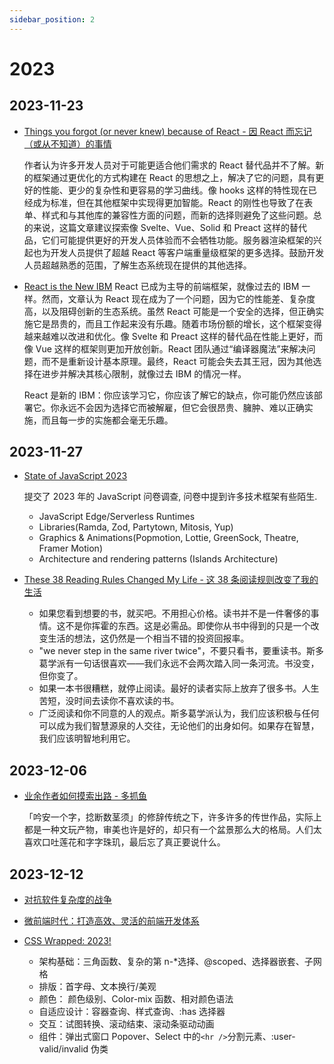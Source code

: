 ```yaml
---
sidebar_position: 2
---
```


# 2023

## 2023-11-23

- [Things you forgot (or never knew) because of React - 因 React 而忘记（或从不知道）的事情](https://joshcollinsworth.com/blog/antiquated-react)

  作者认为许多开发人员对于可能更适合他们需求的 React 替代品并不了解。新的框架通过更优化的方式构建在 React 的思想之上，解决了它的问题，具有更好的性能、更少的复杂性和更容易的学习曲线。像 hooks 这样的特性现在已经成为标准，但在其他框架中实现得更加智能。React 的刚性也导致了在表单、样式和与其他库的兼容性方面的问题，而新的选择则避免了这些问题。总的来说，这篇文章建议探索像 Svelte、Vue、Solid 和 Preact 这样的替代品，它们可能提供更好的开发人员体验而不会牺牲功能。服务器渲染框架的兴起也为开发人员提供了超越 React 等客户端重量级框架的更多选择。鼓励开发人员超越熟悉的范围，了解生态系统现在提供的其他选择。

- [React is the New IBM](https://chrlschn.dev/blog/2023/02/react-is-the-new-ibm/)
  React 已成为主导的前端框架，就像过去的 IBM 一样。然而，文章认为 React 现在成为了一个问题，因为它的性能差、复杂度高，以及阻碍创新的生态系统。虽然 React 可能是一个安全的选择，但正确实施它是昂贵的，而且工作起来没有乐趣。随着市场份额的增长，这个框架变得越来越难以改进和优化。像 Svelte 和 Preact 这样的替代品在性能上更好，而像 Vue 这样的框架则更加开放创新。React 团队通过“编译器魔法”来解决问题，而不是重新设计基本原理。最终，React 可能会失去其王冠，因为其他选择在进步并解决其核心限制，就像过去 IBM 的情况一样。

  React 是新的 IBM：你应该学习它，你应该了解它的缺点，你可能仍然应该部署它。你永远不会因为选择它而被解雇，但它会很昂贵、臃肿、难以正确实施，而且每一步的实施都会毫无乐趣。

## 2023-11-27

- [State of JavaScript 2023](https://survey.devographics.com/zh-Hans/survey/state-of-js/2023)

  提交了 2023 年的 JavaScript 问卷调查, 问卷中提到许多技术框架有些陌生.

  - JavaScript Edge/Serverless Runtimes
  - Libraries(Ramda, Zod, Partytown, Mitosis, Yup)
  - Graphics & Animations(Popmotion, Lottie, GreenSock, Theatre, Framer Motion)
  - Architecture and rendering patterns (Islands Architecture)

- [These 38 Reading Rules Changed My Life - 这 38 条阅读规则改变了我的生活](https://ryanholiday.net/these-38-reading-rules-changed-my-life/)

  - 如果您看到想要的书，就买吧。不用担心价格。读书并不是一件奢侈的事情。这不是你挥霍的东西。这是必需品。即使你从书中得到的只是一个改变生活的想法，这仍然是一个相当不错的投资回报率。
  - "we never step in the same river twice"，不要只看书，要重读书。斯多葛学派有一句话很喜欢——我们永远不会两次踏入同一条河流。书没变，但你变了。
  - 如果一本书很糟糕，就停止阅读。最好的读者实际上放弃了很多书。人生苦短，没时间去读你不喜欢读的书。
  - 广泛阅读和你不同意的人的观点。斯多葛学派认为，我们应该积极与任何可以成为我们智慧源泉的人交往，无论他们的出身如何。如果存在智慧，我们应该明智地利用它。

## 2023-12-06

- [业余作者如何摸索出路 - 多抓鱼](https://www.duozhuayu.com/posts/1012)

  「吟安一个字，捻断数茎须」的修辞传统之下，许多许多的传世作品，实际上都是一种文玩产物，审美也许是好的，却只有一个盆景那么大的格局。人们太喜欢口吐莲花和字字珠玑，最后忘了真正要说什么。

## 2023-12-12

- [对抗软件复杂度的战争](https://mp.weixin.qq.com/s/f82GBadLcQJCiFHcGWzkCA)

- [微前端时代：打造高效、灵活的前端开发体系](https://mp.weixin.qq.com/s/48Jy1CXQNzRLUAYDzA0Xbg)

- [CSS Wrapped: 2023!](https://developer.chrome.com/blog/css-wrapped-2023?hl=zh-cn#live-demo-scroll-timeline)

  - 架构基础：三角函数、复杂的第 n-\*选择、@scoped、选择器嵌套、子网格
  - 排版：首字母、文本换行/美观
  - 颜色： 颜色级别、Color-mix 函数、相对颜色语法
  - 自适应设计：容器查询、样式查询、:has 选择器
  - 交互：试图转换、滚动结束、滚动条驱动动画
  - 组件：弹出式窗口 Popover、Select 中的`<hr />`分割元素、:user-valid/invalid 伪类
